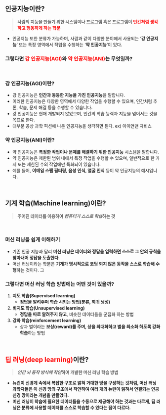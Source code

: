 ## 인공지능이란?

> **사람의 지능을 만들기 위한 시스템이나 프로그램 혹은 프로그램이 <span style="color:red">인간처럼 생각하고 행동하게 하는 학문</span>**

- 인공지능 또한 분류가 가능하며, 사람과 같이 다양한 분야에서 사용되는 ‘**강 인공지능**’ 또는 특정 영역에서 작업을 수행하는 ‘**약 인공지능**’이 있다.



### 그렇다면 <span style="color:red">강 인공지능(AGI)</span>와 <span style="color:red">약 인공지능(ANI)</span>는 무엇일까?

<br />

### 강 인공지능(AGI)이란?

- 강 인공지능은 **인간과 동등한 지능을 가진 인공지능**을 말합니다.
- 이러한 인공지능은 다양한 영역에서 다양한 작업을 수행할 수 있으며, 인간처럼 추론, 학습, 문제 해결 등을 수행할 수 있습니다.
- 강 인공지능은 현재 개발되지 않았으며, 인간의 학습 능력과 지능을 넘어서는 것을 목표로 한다.
- 대부분 공상 과학 픽션에 나온 인공지능을 생각하면 된다. ex) 아이언맨 자비스

### 약 인공지능(ANI)이란?

- 약 인공지능은 **특정한 작업이나 문제를 해결하기 위한 인공지능** 시스템을 말합니다.
- 약 인공지능은 제한된 범위 내에서 특정 작업을 수행할 수 있으며, 일반적으로 한 가지 또는 제한된 수의 작업에만 특화되어 있습니다.
- 예를 들어, **이메일 스팸 필터링, 음성 인식, 얼굴 인식** 등이 약 인공지능의 예시입니다.

<br />

## **기계 학습**(Machine learning)이란?

> **주어진 데이터를 이용하여 *컴퓨터가 스스로 학습*하는 것**

<br />

### 머신 러닝을 쉽게 이해하기

- 기존 인공 지능과 달리 **머신 러닝은 데이터와 정답을 입력하면 스스로 그 안의 규칙을 찾아내어 정답을 도출한다.**
- 머신 러닝이라는 학문은 **기계가 명시적으로 코딩 되지 않은 동작을 스스로 학습해 수행**하는 것이다.
그

### 그렇다면 머신 러닝 학습 방법에는 어떤 것이 있을까?

1. **지도 학습(Supervised learning)**
    - **정답을 알려주며 학습 시키는 방법(분류, 회귀 생성)**
2. **비지도 학습(Unsupervised learning)**
    - **정답을 따로 알려주지 않고**, 비슷한 데이터들을 군집화 하는 방법
3. **강화 학습(reinforcement learning)**
    - 상과 벌이라는 **보상(reward)를 주며, 상을 최대화하고 벌을 최소화 하도록 강화 학습**하는 방법

<br />

## <span style="color:red">딥 러닝(deep learning)</span>이란?

> ***인간 뇌 동작 방식에 착안*하여 개발한 머신 러닝 학습 방법**

- **뉴런이 신경계 속에서 복잡한 구조로 얽혀 거대한 망을 구성하는 것처럼, 머신 러닝 과학자들은 이 신경 망의 구조에서 착안하여 여러 개의 뉴런이 얽혀서 연결되는 인공 신경 망이라는 개념을 만들었다.**
- **머신 러닝이 학습에 필요한 데이터들을 수동으로 제공해야 하는 것과는 다르게, 딥 러닝은 분류에 사용할 데이터를 스스로 학습할 수 있다는 점이 다르다.**

